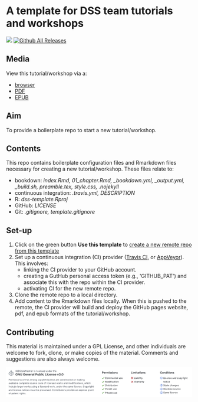 # A template for DSS team tutorials and workshops
![](https://travis-ci.org/IQSS/dss-template.svg?branch=master) [![Github All Releases](https://img.shields.io/github/downloads/IQSS/dss-template/total.svg)]()

## Media
View this tutorial/workshop via a:
* [browser](https://iqss.github.io/dss-template/)
* [PDF](https://github.com/IQSS/dss-template/blob/gh-pages/template.pdf)
* [EPUB](https://github.com/IQSS/dss-template/blob/gh-pages/template.epub)

## Aim
To provide a boilerplate repo to start a new tutorial/workshop.

## Contents
This repo contains boilerplate configuration files and Rmarkdown files necessary for creating a new tutorial/workshop. These files relate to:

* bookdown: *index.Rmd, 01_chapter.Rmd, _bookdown.yml, _output.yml, _build.sh, preamble.tex, style.css, .nojekyll*
* continuous integration: *.travis.yml, DESCRIPTION*
* R: *dss-template.Rproj*
* GitHub: *LICENSE*
* Git: *.gitignore, template.gitignore*

## Set-up
1. Click on the green button **Use this template** to [create a new remote repo from this template](https://help.github.com/en/articles/creating-a-repository-from-a-template)
2. Set up a continuous integration (CI) provider ([Travis CI](https://docs.travis-ci.com/user/tutorial/), or [AppVeyor](https://www.appveyor.com/docs/)). This involves:
    + linking the CI provider to your GitHub account.
    + creating a GutHub personal access token (e.g., 'GITHUB_PAT') and associate this with the repo within the CI provider.
    + activating CI for the new remote repo.
3. Clone the remote repo to a local directory.
4. Add content to the Rmarkdown files locally. When this is pushed to the remote, the CI provider will build and deploy the GitHub pages website, pdf, and epub formats of the tutorial/workshop.

## Contributing
This material is maintained under a GPL License, and other individuals are welcome to fork, clone, or make copies of the material. Comments and suggestions are also always welcome.

![](images/readme-license.png)
